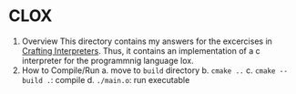 # CLOX
1. Overview
    This directory contains my answers for the excercises in [Crafting Interpreters](https://craftinginterpreters.com/). Thus, it contains an implementation of a c interpreter for the programmnig language lox.
2. How to Compile/Run
    a. move to `build` directory
    b. `cmake ..`
    c. `cmake --build .`: compile
    d. `./main.o`: run executable